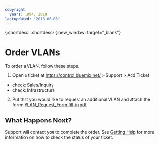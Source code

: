 ```yaml
---
copyright:
  years: 1994, 2018
lastupdated: "2018-06-06"
---
```


{:shortdesc: .shortdesc}
{:new_window: target="_blank"}

# Order VLANs

To order a VLAN, follow these steps.

1. Open a ticket at https://control.bluemix.net/ > Support > Add Ticket
  - check: Sales/Inquiry
  - check: Infrastructure
2. Put that you would like to request an additional VLAN and attach the form: 
[VLAN_Request_Form.fill-in.pdf](images/VLAN_Request_Form.fill-in.pdf)

## What Happens Next?
Support will contact you to complete the order. See [Getting Help](getting-help.html) for more information on how to check the status of your ticket.
